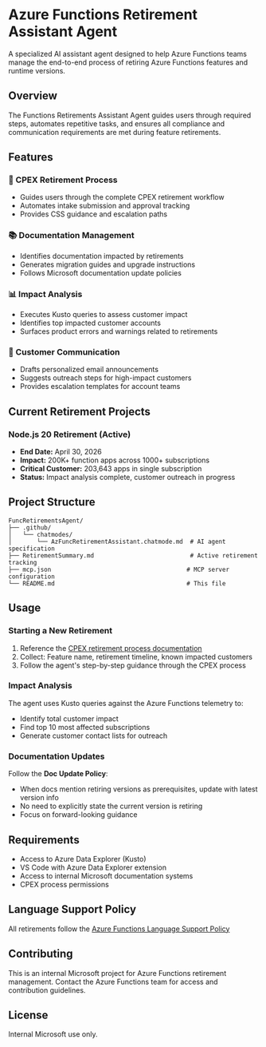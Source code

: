 # Azure Functions Retirement Assistant Agent

A specialized AI assistant agent designed to help Azure Functions teams manage the end-to-end process of retiring Azure Functions features and runtime versions.

## Overview

The Functions Retirements Assistant Agent guides users through required steps, automates repetitive tasks, and ensures all compliance and communication requirements are met during feature retirements.

## Features

### 🚀 CPEX Retirement Process
- Guides users through the complete CPEX retirement workflow
- Automates intake submission and approval tracking
- Provides CSS guidance and escalation paths

### 📚 Documentation Management
- Identifies documentation impacted by retirements
- Generates migration guides and upgrade instructions
- Follows Microsoft documentation update policies

### 📊 Impact Analysis
- Executes Kusto queries to assess customer impact
- Identifies top impacted customer accounts
- Surfaces product errors and warnings related to retirements

### 📧 Customer Communication
- Drafts personalized email announcements
- Suggests outreach steps for high-impact customers
- Provides escalation templates for account teams

## Current Retirement Projects

### Node.js 20 Retirement (Active)
- **End Date:** April 30, 2026
- **Impact:** 200K+ function apps across 1000+ subscriptions
- **Critical Customer:** 203,643 apps in single subscription
- **Status:** Impact analysis complete, customer outreach in progress

## Project Structure

```
FuncRetirementsAgent/
├── .github/
│   └── chatmodes/
│       └── AzFuncRetirementAssistant.chatmode.md  # AI agent specification
├── RetirementSummary.md                           # Active retirement tracking
├── mcp.json                                      # MCP server configuration  
└── README.md                                     # This file
```

## Usage

### Starting a New Retirement
1. Reference the [CPEX retirement process documentation](https://eng.ms/docs/cloud-ai-platform/azure-core/azure-core-product/product-lifecycle-management-plm/service-lifecycle-and-actions-team/service-lifecycle-actions-team/cpex/media/how_to_retirements)
2. Collect: Feature name, retirement timeline, known impacted customers
3. Follow the agent's step-by-step guidance through the CPEX process

### Impact Analysis
The agent uses Kusto queries against the Azure Functions telemetry to:
- Identify total customer impact
- Find top 10 most affected subscriptions
- Generate customer contact lists for outreach

### Documentation Updates
Follow the **Doc Update Policy**:
- When docs mention retiring versions as prerequisites, update with latest version info
- No need to explicitly state the current version is retiring
- Focus on forward-looking guidance

## Requirements

- Access to Azure Data Explorer (Kusto)
- VS Code with Azure Data Explorer extension
- Access to internal Microsoft documentation systems
- CPEX process permissions

## Language Support Policy

All retirements follow the [Azure Functions Language Support Policy](https://learn.microsoft.com/en-us/azure/azure-functions/language-support-policy?pivots=programming-language-javascript)

## Contributing

This is an internal Microsoft project for Azure Functions retirement management. Contact the Azure Functions team for access and contribution guidelines.

## License

Internal Microsoft use only.
